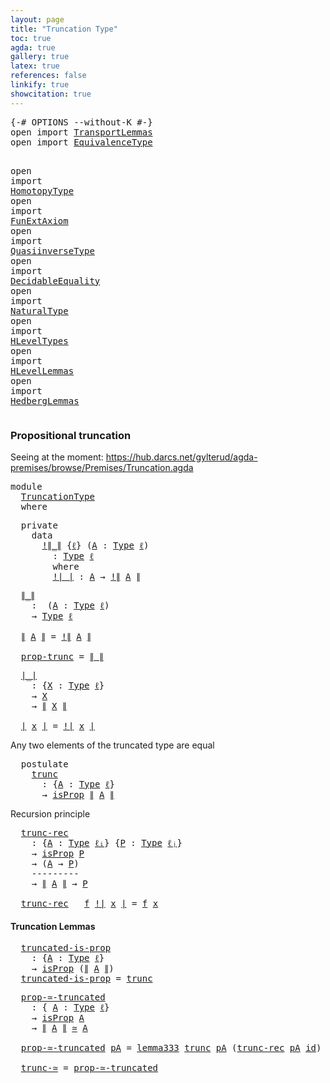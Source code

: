 ```yaml
---
layout: page
title: "Truncation Type"
toc: true
agda: true
gallery: true
latex: true
references: false
linkify: true
showcitation: true
---
```


<div class="hide" >
<pre class="Agda">
<a id="179" class="Symbol">{-#</a> <a id="183" class="Keyword">OPTIONS</a> <a id="191" class="Pragma">--without-K</a> <a id="203" class="Symbol">#-}</a>
<a id="207" class="Keyword">open</a> <a id="212" class="Keyword">import</a> <a id="219" href="TransportLemmas.html" class="Module">TransportLemmas</a>
<a id="235" class="Keyword">open</a> <a id="240" class="Keyword">import</a> <a id="247" href="EquivalenceType.html" class="Module">EquivalenceType</a>

<a id="264" class="Keyword">open</a> <a id="269" class="Keyword">import</a> <a id="276" href="HomotopyType.html" class="Module">HomotopyType</a>
<a id="289" class="Keyword">open</a> <a id="294" class="Keyword">import</a> <a id="301" href="FunExtAxiom.html" class="Module">FunExtAxiom</a>
<a id="313" class="Keyword">open</a> <a id="318" class="Keyword">import</a> <a id="325" href="QuasiinverseType.html" class="Module">QuasiinverseType</a>
<a id="342" class="Keyword">open</a> <a id="347" class="Keyword">import</a> <a id="354" href="DecidableEquality.html" class="Module">DecidableEquality</a>
<a id="372" class="Keyword">open</a> <a id="377" class="Keyword">import</a> <a id="384" href="NaturalType.html" class="Module">NaturalType</a>
<a id="396" class="Keyword">open</a> <a id="401" class="Keyword">import</a> <a id="408" href="HLevelTypes.html" class="Module">HLevelTypes</a>
<a id="420" class="Keyword">open</a> <a id="425" class="Keyword">import</a> <a id="432" href="HLevelLemmas.html" class="Module">HLevelLemmas</a>
<a id="445" class="Keyword">open</a> <a id="450" class="Keyword">import</a> <a id="457" href="HedbergLemmas.html" class="Module">HedbergLemmas</a>
</pre>
</div>

### Propositional truncation

Seeing at the moment:
https://hub.darcs.net/gylterud/agda-premises/browse/Premises/Truncation.agda

<pre class="Agda">
<a id="633" class="Keyword">module</a>
  <a id="642" href="TruncationType.html" class="Module">TruncationType</a>
  <a id="659" class="Keyword">where</a>
</pre>

<pre class="Agda">
  <a id="692" class="Keyword">private</a>
    <a id="704" class="Keyword">data</a>
      <a id="!∥_∥"></a><a id="715" href="TruncationType.html#715" class="Datatype Operator">!∥_∥</a> <a id="720" class="Symbol">{</a><a id="721" href="TruncationType.html#721" class="Bound">ℓ</a><a id="722" class="Symbol">}</a> <a id="724" class="Symbol">(</a><a id="725" href="TruncationType.html#725" class="Bound">A</a> <a id="727" class="Symbol">:</a> <a id="729" href="Intro.html#1803" class="Function">Type</a> <a id="734" href="TruncationType.html#721" class="Bound">ℓ</a><a id="735" class="Symbol">)</a>
        <a id="745" class="Symbol">:</a> <a id="747" href="Intro.html#1803" class="Function">Type</a> <a id="752" href="TruncationType.html#721" class="Bound">ℓ</a>
        <a id="762" class="Keyword">where</a>
        <a id="!∥_∥.!∣_∣"></a><a id="776" href="TruncationType.html#776" class="InductiveConstructor Operator">!∣_∣</a> <a id="781" class="Symbol">:</a> <a id="783" href="TruncationType.html#725" class="Bound">A</a> <a id="785" class="Symbol">→</a> <a id="787" href="TruncationType.html#715" class="Datatype Operator">!∥</a> <a id="790" href="TruncationType.html#725" class="Bound">A</a> <a id="792" href="TruncationType.html#715" class="Datatype Operator">∥</a>
</pre>

<pre class="Agda">
  <a id="∥_∥"></a><a id="821" href="TruncationType.html#821" class="Function Operator">∥_∥</a>
    <a id="829" class="Symbol">:</a>  <a id="832" class="Symbol">(</a><a id="833" href="TruncationType.html#833" class="Bound">A</a> <a id="835" class="Symbol">:</a> <a id="837" href="Intro.html#1803" class="Function">Type</a> <a id="842" href="Intro.html#2243" class="Generalizable">ℓ</a><a id="843" class="Symbol">)</a>
    <a id="849" class="Symbol">→</a> <a id="851" href="Intro.html#1803" class="Function">Type</a> <a id="856" href="Intro.html#2243" class="Generalizable">ℓ</a>

  <a id="861" href="TruncationType.html#821" class="Function Operator">∥</a> <a id="863" href="TruncationType.html#863" class="Bound">A</a> <a id="865" href="TruncationType.html#821" class="Function Operator">∥</a> <a id="867" class="Symbol">=</a> <a id="869" href="TruncationType.html#715" class="Datatype Operator">!∥</a> <a id="872" href="TruncationType.html#863" class="Bound">A</a> <a id="874" href="TruncationType.html#715" class="Datatype Operator">∥</a>

  <a id="prop-trunc"></a><a id="879" href="TruncationType.html#879" class="Function">prop-trunc</a> <a id="890" class="Symbol">=</a> <a id="892" href="TruncationType.html#821" class="Function Operator">∥_∥</a> 
</pre>

<pre class="Agda">
  <a id="∣_∣"></a><a id="924" href="TruncationType.html#924" class="Function Operator">∣_∣</a>
    <a id="932" class="Symbol">:</a> <a id="934" class="Symbol">{</a><a id="935" href="TruncationType.html#935" class="Bound">X</a> <a id="937" class="Symbol">:</a> <a id="939" href="Intro.html#1803" class="Function">Type</a> <a id="944" href="Intro.html#2243" class="Generalizable">ℓ</a><a id="945" class="Symbol">}</a>
    <a id="951" class="Symbol">→</a> <a id="953" href="TruncationType.html#935" class="Bound">X</a>
    <a id="959" class="Symbol">→</a> <a id="961" href="TruncationType.html#821" class="Function Operator">∥</a> <a id="963" href="TruncationType.html#935" class="Bound">X</a> <a id="965" href="TruncationType.html#821" class="Function Operator">∥</a>

  <a id="970" href="TruncationType.html#924" class="Function Operator">∣</a> <a id="972" href="TruncationType.html#972" class="Bound">x</a> <a id="974" href="TruncationType.html#924" class="Function Operator">∣</a> <a id="976" class="Symbol">=</a> <a id="978" href="TruncationType.html#776" class="InductiveConstructor Operator">!∣</a> <a id="981" href="TruncationType.html#972" class="Bound">x</a> <a id="983" href="TruncationType.html#776" class="InductiveConstructor Operator">∣</a>
</pre>

Any two elements of the truncated type are equal

<pre class="Agda">
  <a id="1062" class="Keyword">postulate</a>
    <a id="trunc"></a><a id="1076" href="TruncationType.html#1076" class="Postulate">trunc</a>
      <a id="1088" class="Symbol">:</a> <a id="1090" class="Symbol">{</a><a id="1091" href="TruncationType.html#1091" class="Bound">A</a> <a id="1093" class="Symbol">:</a> <a id="1095" href="Intro.html#1803" class="Function">Type</a> <a id="1100" href="Intro.html#2243" class="Generalizable">ℓ</a><a id="1101" class="Symbol">}</a>
      <a id="1109" class="Symbol">→</a> <a id="1111" href="HLevelTypes.html#1162" class="Function">isProp</a> <a id="1118" href="TruncationType.html#821" class="Function Operator">∥</a> <a id="1120" href="TruncationType.html#1091" class="Bound">A</a> <a id="1122" href="TruncationType.html#821" class="Function Operator">∥</a>
</pre>

Recursion principle
<pre class="Agda">
  <a id="trunc-rec"></a><a id="1171" href="TruncationType.html#1171" class="Function">trunc-rec</a>
    <a id="1185" class="Symbol">:</a> <a id="1187" class="Symbol">{</a><a id="1188" href="TruncationType.html#1188" class="Bound">A</a> <a id="1190" class="Symbol">:</a> <a id="1192" href="Intro.html#1803" class="Function">Type</a> <a id="1197" href="Intro.html#2245" class="Generalizable">ℓᵢ</a><a id="1199" class="Symbol">}</a> <a id="1201" class="Symbol">{</a><a id="1202" href="TruncationType.html#1202" class="Bound">P</a> <a id="1204" class="Symbol">:</a> <a id="1206" href="Intro.html#1803" class="Function">Type</a> <a id="1211" href="Intro.html#2248" class="Generalizable">ℓⱼ</a><a id="1213" class="Symbol">}</a>
    <a id="1219" class="Symbol">→</a> <a id="1221" href="HLevelTypes.html#1162" class="Function">isProp</a> <a id="1228" href="TruncationType.html#1202" class="Bound">P</a>
    <a id="1234" class="Symbol">→</a> <a id="1236" class="Symbol">(</a><a id="1237" href="TruncationType.html#1188" class="Bound">A</a> <a id="1239" class="Symbol">→</a> <a id="1241" href="TruncationType.html#1202" class="Bound">P</a><a id="1242" class="Symbol">)</a>
    <a id="1248" class="Comment">---------</a>
    <a id="1262" class="Symbol">→</a> <a id="1264" href="TruncationType.html#821" class="Function Operator">∥</a> <a id="1266" href="TruncationType.html#1188" class="Bound">A</a> <a id="1268" href="TruncationType.html#821" class="Function Operator">∥</a> <a id="1270" class="Symbol">→</a> <a id="1272" href="TruncationType.html#1202" class="Bound">P</a>

  <a id="1277" href="TruncationType.html#1171" class="Function">trunc-rec</a> <a id="1287" class="Symbol">_</a> <a id="1289" href="TruncationType.html#1289" class="Bound">f</a> <a id="1291" href="TruncationType.html#776" class="InductiveConstructor Operator">!∣</a> <a id="1294" href="TruncationType.html#1294" class="Bound">x</a> <a id="1296" href="TruncationType.html#776" class="InductiveConstructor Operator">∣</a> <a id="1298" class="Symbol">=</a> <a id="1300" href="TruncationType.html#1289" class="Bound">f</a> <a id="1302" href="TruncationType.html#1294" class="Bound">x</a>
</pre>

#### Truncation Lemmas

<pre class="Agda">
  <a id="truncated-is-prop"></a><a id="1355" href="TruncationType.html#1355" class="Function">truncated-is-prop</a>
    <a id="1377" class="Symbol">:</a> <a id="1379" class="Symbol">{</a><a id="1380" href="TruncationType.html#1380" class="Bound">A</a> <a id="1382" class="Symbol">:</a> <a id="1384" href="Intro.html#1803" class="Function">Type</a> <a id="1389" href="Intro.html#2243" class="Generalizable">ℓ</a><a id="1390" class="Symbol">}</a>
    <a id="1396" class="Symbol">→</a> <a id="1398" href="HLevelTypes.html#1162" class="Function">isProp</a> <a id="1405" class="Symbol">(</a><a id="1406" href="TruncationType.html#821" class="Function Operator">∥</a> <a id="1408" href="TruncationType.html#1380" class="Bound">A</a> <a id="1410" href="TruncationType.html#821" class="Function Operator">∥</a><a id="1411" class="Symbol">)</a>
  <a id="1415" href="TruncationType.html#1355" class="Function">truncated-is-prop</a> <a id="1433" class="Symbol">=</a> <a id="1435" href="TruncationType.html#1076" class="Postulate">trunc</a>
</pre>

<pre class="Agda">
  <a id="prop-≃-truncated"></a><a id="1468" href="TruncationType.html#1468" class="Function">prop-≃-truncated</a>
    <a id="1489" class="Symbol">:</a> <a id="1491" class="Symbol">{</a> <a id="1493" href="TruncationType.html#1493" class="Bound">A</a> <a id="1495" class="Symbol">:</a> <a id="1497" href="Intro.html#1803" class="Function">Type</a> <a id="1502" href="Intro.html#2243" class="Generalizable">ℓ</a><a id="1503" class="Symbol">}</a>
    <a id="1509" class="Symbol">→</a> <a id="1511" href="HLevelTypes.html#1162" class="Function">isProp</a> <a id="1518" href="TruncationType.html#1493" class="Bound">A</a>
    <a id="1524" class="Symbol">→</a> <a id="1526" href="TruncationType.html#821" class="Function Operator">∥</a> <a id="1528" href="TruncationType.html#1493" class="Bound">A</a> <a id="1530" href="TruncationType.html#821" class="Function Operator">∥</a> <a id="1532" href="EquivalenceType.html#1318" class="Function Operator">≃</a> <a id="1534" href="TruncationType.html#1493" class="Bound">A</a>

  <a id="1539" href="TruncationType.html#1468" class="Function">prop-≃-truncated</a> <a id="1556" href="TruncationType.html#1556" class="Bound">pA</a> <a id="1559" class="Symbol">=</a> <a id="1561" href="HLevelLemmas.html#7816" class="Function">lemma333</a> <a id="1570" href="TruncationType.html#1076" class="Postulate">trunc</a> <a id="1576" href="TruncationType.html#1556" class="Bound">pA</a> <a id="1579" class="Symbol">(</a><a id="1580" href="TruncationType.html#1171" class="Function">trunc-rec</a> <a id="1590" href="TruncationType.html#1556" class="Bound">pA</a> <a id="1593" href="BasicFunctions.html#375" class="Function">id</a><a id="1595" class="Symbol">)</a> <a id="1597" href="TruncationType.html#924" class="Function Operator">∣_∣</a>

  <a id="trunc-≃"></a><a id="1604" href="TruncationType.html#1604" class="Function">trunc-≃</a> <a id="1612" class="Symbol">=</a> <a id="1614" href="TruncationType.html#1468" class="Function">prop-≃-truncated</a> 
</pre>  
